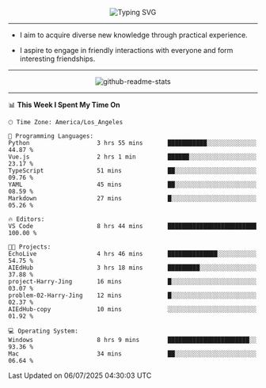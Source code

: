 <p align="center">
  <img src="https://readme-typing-svg.demolab.com?font=Fira+Code&weight=500&size=32&duration=2500&pause=1600&center=true&vCenter=true&random=false&width=1024&height=64&lines=Hi+there+%F0%9F%91%8B;I'm+delighted+you+could+make+it+here+%F0%9F%8E%89;I'm+Harry%2C+a+college+student+still+finding+my+way" alt="Typing SVG" />
</p>


---


- I aim to acquire diverse new knowledge through practical experience.

- I aspire to engage in friendly interactions with everyone and form interesting friendships.


---


<p align="center">
  <img src="https://github-readme-stats.vercel.app/api?username=Harry-Jing&show_icons=true" alt="github-readme-stats"/>
</p>


---

<!--START_SECTION:waka-->
📊 **This Week I Spent My Time On** 

```text
🕑︎ Time Zone: America/Los_Angeles

💬 Programming Languages: 
Python                   3 hrs 55 mins       ███████████░░░░░░░░░░░░░░   44.87 % 
Vue.js                   2 hrs 1 min         ██████░░░░░░░░░░░░░░░░░░░   23.17 % 
TypeScript               51 mins             ██░░░░░░░░░░░░░░░░░░░░░░░   09.76 % 
YAML                     45 mins             ██░░░░░░░░░░░░░░░░░░░░░░░   08.59 % 
Markdown                 27 mins             █░░░░░░░░░░░░░░░░░░░░░░░░   05.26 % 

🔥 Editors: 
VS Code                  8 hrs 44 mins       █████████████████████████   100.00 % 

🐱‍💻 Projects: 
EchoLive                 4 hrs 46 mins       ██████████████░░░░░░░░░░░   54.75 % 
AIEdHub                  3 hrs 18 mins       █████████░░░░░░░░░░░░░░░░   37.88 % 
project-Harry-Jing       16 mins             █░░░░░░░░░░░░░░░░░░░░░░░░   03.07 % 
problem-02-Harry-Jing    12 mins             █░░░░░░░░░░░░░░░░░░░░░░░░   02.37 % 
AIEdHub-copy             10 mins             ░░░░░░░░░░░░░░░░░░░░░░░░░   01.92 % 

💻 Operating System: 
Windows                  8 hrs 9 mins        ███████████████████████░░   93.36 % 
Mac                      34 mins             ██░░░░░░░░░░░░░░░░░░░░░░░   06.64 % 
```


 Last Updated on 06/07/2025 04:30:03 UTC
<!--END_SECTION:waka-->
